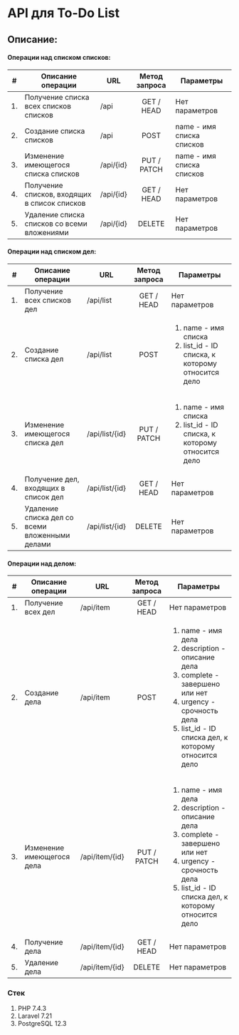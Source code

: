 # API для To-Do List

## Описание:

#### Операции над списком списков:
|#  | Описание операции                            | URL       | Метод запроса | Параметры                 |
|---|----------------------------------------------|-----------|:-------------:|---------------------------|
|1. | Получение списка всех списков списков        | /api      | GET / HEAD    | Нет параметров            |
|2. | Создание списка списков                      | /api      | POST          | name - имя списка списков |
|3. | Изменение имеющегося списка списков          | /api/{id} | PUT / PATCH   | name - имя списка списков |
|4. | Получение списков, входящих в список списков | /api/{id} | GET / HEAD    | Нет параметров            |
|5. | Удаление списка списков со всеми вложениями  | /api/{id} | DELETE        | Нет параметров            |

#### Операции над списком дел:
|#    | Описание операции                              | URL            | Метод запроса | Параметры                 |
|:---:|------------------------------------------------|----------------|:-------------:|---------------------------|
|1.   | Получение всех списков дел                     | /api/list      | GET / HEAD    | Нет параметров            |
|2.   | Создание списка дел                            | /api/list      | POST          | <ol><li>name - имя списка</li> <li>list_id - ID списка, к которому относится дело </li></ol>|
|3.   | Изменение имеющегося списка дел                | /api/list/{id} | PUT / PATCH   | <ol><li>name - имя списка</li> <li>list_id - ID списка, к которому относится дело </li></ol>|
|4.   | Получение дел, входящих в список дел           | /api/list/{id} | GET / HEAD    | Нет параметров            |
|5.   | Удаление списка дел со всеми вложенными делами | /api/list/{id} | DELETE        | Нет параметров            |

#### Операции над делом:
|#    | Описание операции         | URL            | Метод запроса | Параметры                 |
|:---:|---------------------------|----------------|:-------------:|---------------------------|
|1.   | Получение всех дел        | /api/item      | GET / HEAD    | Нет параметров            |
|2.   | Создание дела             | /api/item      | POST          | <ol><li>name - имя дела</li> <li>description - описание дела</li> <li>complete - завершено или нет</li> <li>urgency - срочность дела</li> <li>list_id - ID списка дел, к которому относится дело </li></ol>|
|3.   | Изменение имеющегося дела | /api/item/{id} | PUT / PATCH   | <ol><li>name - имя дела</li> <li>description - описание дела</li> <li>complete - завершено или нет</li> <li>urgency - срочность дела</li> <li>list_id - ID списка дел, к которому относится дело </li></ol>|
|4.   | Получение дела            | /api/item/{id} | GET / HEAD    | Нет параметров            |
|5.   | Удаление дела             | /api/item/{id} | DELETE        | Нет параметров            |

### Стек
1. PHP 7.4.3
2. Laravel 7.21
3. PostgreSQL 12.3
